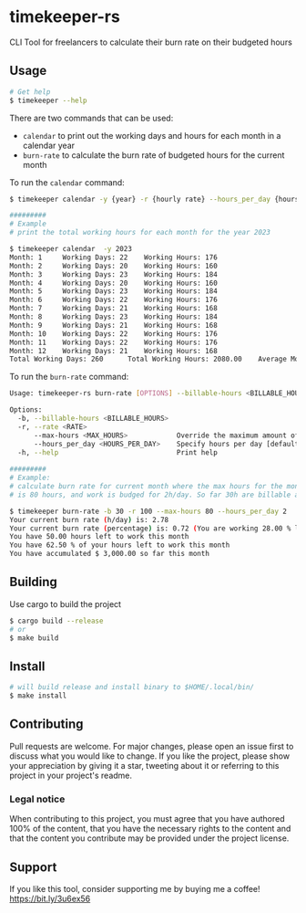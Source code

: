 # timekeeper-rs
CLI Tool for freelancers to calculate their burn rate on their budgeted hours

## Usage
```bash
# Get help
$ timekeeper --help
```
There are two commands that can be used: 
- `calendar` to print out the working days and hours for each month in a calendar year
- `burn-rate` to calculate the burn rate of budgeted hours for the current month

To run the `calendar` command:
```bash
$ timekeeper calendar -y {year} -r {hourly rate} --hours_per_day {hours per day, optional}

#########
# Example
# print the total working hours for each month for the year 2023

$ timekeeper calendar  -y 2023
Month: 1 	 Working Days: 22 	 Working Hours: 176
Month: 2 	 Working Days: 20 	 Working Hours: 160
Month: 3 	 Working Days: 23 	 Working Hours: 184
Month: 4 	 Working Days: 20 	 Working Hours: 160
Month: 5 	 Working Days: 23 	 Working Hours: 184
Month: 6 	 Working Days: 22 	 Working Hours: 176
Month: 7 	 Working Days: 21 	 Working Hours: 168
Month: 8 	 Working Days: 23 	 Working Hours: 184
Month: 9 	 Working Days: 21 	 Working Hours: 168
Month: 10 	 Working Days: 22 	 Working Hours: 176
Month: 11 	 Working Days: 22 	 Working Hours: 176
Month: 12 	 Working Days: 21 	 Working Hours: 168
Total Working Days: 260 	 Total Working Hours: 2080.00 	 Average Monthly hours: 173.33
```

To run the `burn-rate` command:
```bash
Usage: timekeeper-rs burn-rate [OPTIONS] --billable-hours <BILLABLE_HOURS> --rate <RATE>

Options:
  -b, --billable-hours <BILLABLE_HOURS>  
  -r, --rate <RATE>                      
      --max-hours <MAX_HOURS>            Override the maximum amount of hours for this month
      --hours_per_day <HOURS_PER_DAY>    Specify hours per day [default: 8.0]
  -h, --help                             Print help
 
#########
# Example:
# calculate burn rate for current month where the max hours for the month
# is 80 hours, and work is budged for 2h/day. So far 30h are billable at a rate of $100

$ timekeeper burn-rate -b 30 -r 100 --max-hours 80 --hours_per_day 2
Your current burn rate (h/day) is: 2.78
Your current burn rate (percentage) is: 0.72 (You are working 28.00 % less than you should be)
You have 50.00 hours left to work this month
You have 62.50 % of your hours left to work this month
You have accumulated $ 3,000.00 so far this month
```

## Building
Use cargo to build the project
```bash
$ cargo build --release
# or
$ make build
```

## Install
```bash
# will build release and install binary to $HOME/.local/bin/
$ make install
```

## Contributing
Pull requests are welcome. For major changes, please open an issue first to discuss what you would like to change. If you like the project, please show your appreciation by giving it a star, tweeting about it or referring to this project in your project's readme.

### Legal notice
When contributing to this project, you must agree that you have authored 100% of the content, that you have the necessary rights to the content and that the content you contribute may be provided under the project license.

## Support
If you like this tool, consider supporting me by buying me a coffee! https://bit.ly/3u6ex56
